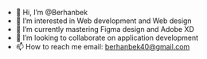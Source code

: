 - 👋 Hi, I’m @Berhanbek
- 👀 I’m interested in Web development and Web design
- 🌱 I’m currently mastering Figma design and Adobe XD
- 💞️ I’m looking to collaborate on application development
- 📫 How to reach me email: berhanbek40@gmail.com

<!---
Berhanbek/Berhanbek is a ✨ special ✨ repository because its `README.md` (this file) appears on your GitHub profile.
You can click the Preview link to take a look at your changes.
--->
